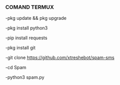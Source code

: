                         
### COMAND TERMUX
                                                              
-pkg update && pkg upgrade

-pkg install python3

-pip install requests

-pkg install git

-git clone https://github.com/xtreshebot/spam-sms

-cd Spam

-python3 spam.py
                                                                                                                     
                                                              
